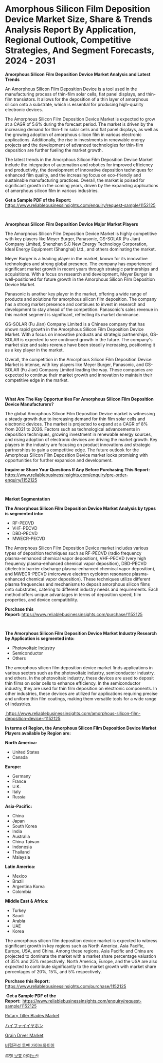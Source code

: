 <p><h1>Amorphous Silicon Film Deposition Device Market Size, Share & Trends Analysis Report By Application, Regional Outlook, Competitive Strategies, And Segment Forecasts, 2024 - 2031</h1></p><p><strong>Amorphous Silicon Film Deposition Device Market Analysis and Latest Trends</strong></p>
<p><p>An Amorphous Silicon Film Deposition Device is a tool used in the manufacturing process of thin-film solar cells, flat panel displays, and thin-film transistors. It allows for the deposition of a thin layer of amorphous silicon onto a substrate, which is essential for producing high-quality electronic devices.</p><p>The Amorphous Silicon Film Deposition Device Market is expected to grow at a CAGR of 5.6% during the forecast period. The market is driven by the increasing demand for thin-film solar cells and flat panel displays, as well as the growing adoption of amorphous silicon film in various electronic applications. Additionally, the rise in investments in renewable energy projects and the development of advanced technologies for thin-film deposition are further fueling the market growth.</p><p>The latest trends in the Amorphous Silicon Film Deposition Device Market include the integration of automation and robotics for improved efficiency and productivity, the development of innovative deposition techniques for enhanced film quality, and the increasing focus on eco-friendly and sustainable manufacturing practices. Overall, the market is poised for significant growth in the coming years, driven by the expanding applications of amorphous silicon film in various industries.</p></p>
<p><strong>Get a Sample PDF of the Report:&nbsp;</strong> <a href="https://www.reliablebusinessinsights.com/enquiry/request-sample/1152125">https://www.reliablebusinessinsights.com/enquiry/request-sample/1152125</a></p>
<p>&nbsp;</p>
<p><strong>Amorphous Silicon Film Deposition Device Major Market Players</strong></p>
<p><p>The Amorphous Silicon Film Deposition Device Market is highly competitive with key players like Meyer Burger, Panasonic, GS-SOLAR (Fu Jian) Company Limited, Shenzhen S.C New Energy Technology Corporation, Ideal Energy Equipment (Shanghai) Ltd., and others dominating the market.</p><p>Meyer Burger is a leading player in the market, known for its innovative technologies and strong global presence. The company has experienced significant market growth in recent years through strategic partnerships and acquisitions. With a focus on research and development, Meyer Burger is well-positioned for future growth in the Amorphous Silicon Film Deposition Device Market.</p><p>Panasonic is another key player in the market, offering a wide range of products and solutions for amorphous silicon film deposition. The company has a strong market presence and continues to invest in research and development to stay ahead of the competition. Panasonic's sales revenue in this market segment is significant, reflecting its market dominance.</p><p>GS-SOLAR (Fu Jian) Company Limited is a Chinese company that has shown rapid growth in the Amorphous Silicon Film Deposition Device Market. With a focus on innovative products and strategic partnerships, GS-SOLAR is expected to see continued growth in the future. The company's market size and sales revenue have been steadily increasing, positioning it as a key player in the market.</p><p>Overall, the competition in the Amorphous Silicon Film Deposition Device Market is intense, with key players like Meyer Burger, Panasonic, and GS-SOLAR (Fu Jian) Company Limited leading the way. These companies are expected to continue their market growth and innovation to maintain their competitive edge in the market.</p></p>
<p>&nbsp;</p>
<p><strong>What Are The Key Opportunities For Amorphous Silicon Film Deposition Device Manufacturers?</strong></p>
<p><p>The global Amorphous Silicon Film Deposition Device market is witnessing a steady growth due to increasing demand for thin film solar cells and electronic devices. The market is projected to expand at a CAGR of 8% from 2021 to 2026. Factors such as technological advancements in deposition techniques, growing investment in renewable energy sources, and rising adoption of electronic devices are driving the market growth. Key players in the industry are focusing on product innovations and strategic partnerships to gain a competitive edge. The future outlook for the Amorphous Silicon Film Deposition Device market looks promising with opportunities for further expansion and development.</p></p>
<p><strong>Inquire or Share Your Questions If Any Before Purchasing This Report:</strong> <a href="https://www.reliablebusinessinsights.com/enquiry/pre-order-enquiry/1152125">https://www.reliablebusinessinsights.com/enquiry/pre-order-enquiry/1152125</a></p>
<p>&nbsp;</p>
<p><strong>Market Segmentation</strong></p>
<p><strong>The Amorphous Silicon Film Deposition Device Market Analysis by types is segmented into:</strong></p>
<p><ul><li>RF-PECVD</li><li>VHF-PECVD</li><li>DBD-PECVD</li><li>MWECR-PECVD</li></ul></p>
<p><p>The Amorphous Silicon Film Deposition Device market includes various types of deposition techniques such as RF-PECVD (radio frequency plasma-enhanced chemical vapor deposition), VHF-PECVD (very high frequency plasma-enhanced chemical vapor deposition), DBD-PECVD (dielectric barrier discharge plasma-enhanced chemical vapor deposition), and MWECR-PECVD (microwave electron cyclotron resonance plasma-enhanced chemical vapor deposition). These techniques utilize different plasma frequencies and mechanisms to deposit amorphous silicon films onto substrates, catering to different industry needs and requirements. Each method offers unique advantages in terms of deposition speed, film properties, and device compatibility.</p></p>
<p><strong>Purchase this Report:&nbsp;</strong><a href="https://www.reliablebusinessinsights.com/purchase/1152125">https://www.reliablebusinessinsights.com/purchase/1152125</a></p>
<p>&nbsp;</p>
<p><strong>The Amorphous Silicon Film Deposition Device Market Industry Research by Application is segmented into:</strong></p>
<p><ul><li>Photovoltaic Industry</li><li>Semiconductor</li><li>Others</li></ul></p>
<p><p>The amorphous silicon film deposition device market finds applications in various sectors such as the photovoltaic industry, semiconductor industry, and others. In the photovoltaic industry, these devices are used to deposit thin films on solar cells to enhance efficiency. In the semiconductor industry, they are used for thin film deposition on electronic components. In other industries, these devices are utilized for applications requiring precise and uniform thin film coatings, making them versatile tools for a wide range of industries.</p></p>
<p><a href="https://www.reliablebusinessinsights.com/amorphous-silicon-film-deposition-device-r1152125">&nbsp;https://www.reliablebusinessinsights.com/amorphous-silicon-film-deposition-device-r1152125</a></p>
<p><strong>In terms of Region, the Amorphous Silicon Film Deposition Device Market Players available by Region are:</strong></p>
<p>
    <p> <strong> North America: </strong>
        <ul>
            <li>United States</li>
            <li>Canada</li>
        </ul>
        </p> 
    <p> <strong> Europe: </strong>
        <ul>
            <li>Germany</li>
            <li>France</li>
            <li>U.K.</li>
            <li>Italy</li>
            <li>Russia</li>
        </ul>
        </p> 
    <p> <strong> Asia-Pacific: </strong>
        <ul>
            <li>China</li>
            <li>Japan</li>
            <li>South Korea</li>
            <li>India</li>
            <li>Australia</li>
            <li>China Taiwan</li>
            <li>Indonesia</li>
            <li>Thailand</li>
            <li>Malaysia</li>
        </ul>
        </p> 
    <p> <strong> Latin America: </strong>
        <ul>
            <li>Mexico</li>
            <li>Brazil</li>
            <li>Argentina Korea</li>
            <li>Colombia</li>
        </ul>
        </p> 
    <p> <strong> Middle East & Africa: </strong>
        <ul>
            <li>Turkey</li>
            <li>Saudi</li>
            <li>Arabia</li>
            <li>UAE</li>
            <li>Korea</li>
        </ul>
    </p>
    </p>
<p><p>The amorphous silicon film deposition device market is expected to witness significant growth in key regions such as North America, Asia Pacific, Europe, USA, and China. Among these regions, Asia Pacific and China are projected to dominate the market with a market share percentage valuation of 35% and 25% respectively. North America, Europe, and the USA are also expected to contribute significantly to the market growth with market share percentages of 20%, 15%, and 5% respectively.</p></p>
<p><strong>Purchase this Report: </strong><a href="https://www.reliablebusinessinsights.com/purchase/1152125">https://www.reliablebusinessinsights.com/purchase/1152125</a></p>
<p>&nbsp;<strong>Get a Sample PDF of the Report:&nbsp;&nbsp;</strong><a href="https://www.reliablebusinessinsights.com/enquiry/request-sample/1152125">https://www.reliablebusinessinsights.com/enquiry/request-sample/1152125</a></p>
<p><strong></strong></p>
<p><p><a href="https://github.com/rahu1506/Market-Research-Report-List-5/blob/main/rotary-tiller-blades-market.md">Rotary Tiller Blades Market</a></p><p><a href="https://github.com/CarlieShields/Market-Research-Report-List-1/blob/main/4755912163961.md">ハイファイイヤホン</a></p><p><a href="https://github.com/FassouRP/Market-Research-Report-List-5/blob/main/grain-dryer-market.md">Grain Dryer Market</a></p><p><a href="https://github.com/vanessagrant665567/Market-Research-Report-List-1/blob/main/2699633176621.md">비혈관성 루멘 가이드와이어</a></p><p><a href="https://github.com/rrmadityapu/Market-Research-Report-List-1/blob/main/8250905176622.md">루멘 보호 아미노산</a></p></p>